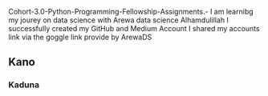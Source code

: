 Cohort-3.0-Python-Programming-Fellowship-Assignments.-
I am learnibg
my jourey on data science with Arewa data science
Alhamdulillah
I successfully created my GitHub and Medium Account 
I shared my accounts link via the goggle link provide by ArewaDS

## Kano
### Kaduna

